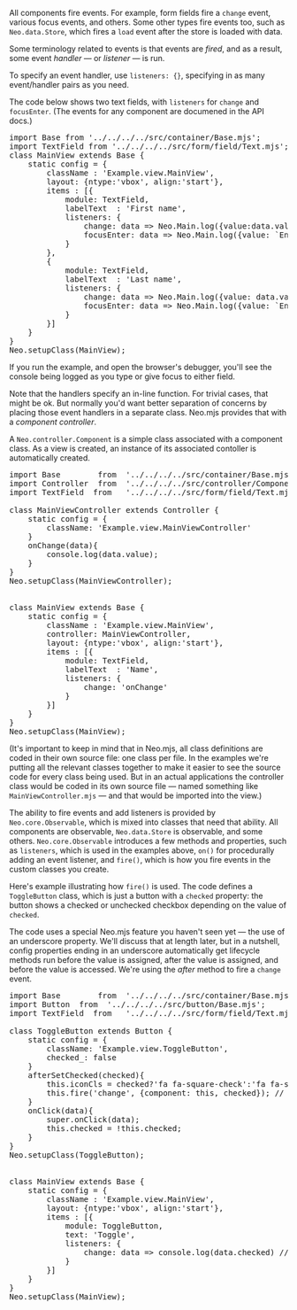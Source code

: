 All components fire events. For example, form fields fire a `change` event, various 
focus events, and others. Some other types fire events too, such as `Neo.data.Store`, 
which fires a `load` event after the store is loaded with data.

Some terminology related to events is that events are _fired_, and as a result, some 
event _handler_ &mdash; or _listener_ &mdash; is run.

To specify an event handler, use `listeners: {}`, specifying in as many event/handler
pairs as you need. 

The code below shows two text fields, with `listeners` for `change` and `focusEnter`.
(The events for any component are documened in the API docs.)

<pre data-neo>
import Base from '../../../../src/container/Base.mjs';
import TextField from '../../../../src/form/field/Text.mjs';
class MainView extends Base {
    static config = {
        className : 'Example.view.MainView',
        layout: {ntype:'vbox', align:'start'},
        items : [{
            module: TextField,
            labelText  : 'First name',
            listeners: {
                change: data => Neo.Main.log({value:data.value}),
                focusEnter: data => Neo.Main.log({value: `Entering ${data.component.labelText}`}) 
            }
        },
        {
            module: TextField,
            labelText  : 'Last name',
            listeners: {
                change: data => Neo.Main.log({value: data.value}),
                focusEnter: data => Neo.Main.log({value: `Entering ${data.component.labelText}`}) 
            }
        }]
    }
}
Neo.setupClass(MainView);
</pre>

If you run the example, and open the browser's debugger, you'll see the console being logged as you type or give
focus to either field.

Note that the handlers specify an in-line function. For trivial cases, that might be ok. But normally
you'd want better separation of concerns by placing those event handlers in a separate class. Neo.mjs provides
that with a _component controller_. 

A `Neo.controller.Component` is a simple class associated with a component class. As a view is created, an 
instance of its associated contoller is automatically created. 

<pre data-neo>
import Base        from  '../../../../src/container/Base.mjs';
import Controller  from  '../../../../src/controller/Component.mjs';
import TextField  from   '../../../../src/form/field/Text.mjs';

class MainViewController extends Controller {
    static config = {
        className: 'Example.view.MainViewController'
    }
    onChange(data){
        console.log(data.value);
    }
}
Neo.setupClass(MainViewController);


class MainView extends Base {
    static config = {
        className : 'Example.view.MainView',
        controller: MainViewController,
        layout: {ntype:'vbox', align:'start'},
        items : [{
            module: TextField,
            labelText  : 'Name',
            listeners: {
                change: 'onChange'
            }
        }]
    }
}
Neo.setupClass(MainView);
</pre>

(It's important to keep in mind that in Neo.mjs, all class definitions are coded in their own
source file: one class per file. In the examples we're putting all the relevant classes together
to make it easier to see the source code for every class being used. But in an 
actual applications the controller class would be coded in its own source file &mdash; named something
like `MainViewController.mjs` &mdash; and that would be imported into the view.)

The ability to fire events and add listeners is provided by `Neo.core.Observable`, which is mixed into 
classes that need that ability. All components are observable, `Neo.data.Store` is observable, and some
others. `Neo.core.Observable` introduces a few methods and properties, such as `listeners`, which
is used in the examples above, `on()` for procedurally adding an event listener, and `fire()`, which is 
how you fire events in the custom classes you create.

Here's example illustrating how `fire()` is used. The code defines a `ToggleButton`
class, which is just a button with a `checked` property: the button shows a checked or unchecked
checkbox depending on the value of `checked`. 

The code uses a special Neo.mjs feature you haven't seen yet &mdash; the use of an underscore property. 
We'll discuss that at length later, but in a nutshell, config properties ending in an underscore 
automatically get lifecycle methods run before the value is assigned, after the value is assigned, and 
before the value is accessed. We're using the _after_ method to fire a `change` event.

<pre data-neo>
import Base        from  '../../../../src/container/Base.mjs';
import Button  from  '../../../../src/button/Base.mjs';
import TextField  from   '../../../../src/form/field/Text.mjs';

class ToggleButton extends Button {
    static config = {
        className: 'Example.view.ToggleButton',
        checked_: false
    }
    afterSetChecked(checked){
        this.iconCls = checked?'fa fa-square-check':'fa fa-square';
        this.fire('change', {component: this, checked}); // This is where our custom event is being fired
    }
    onClick(data){
        super.onClick(data); 
        this.checked = !this.checked;      
    }
}
Neo.setupClass(ToggleButton);


class MainView extends Base {
    static config = {
        className : 'Example.view.MainView',
        layout: {ntype:'vbox', align:'start'},
        items : [{
            module: ToggleButton,
            text: 'Toggle',
            listeners: {
                change: data => console.log(data.checked) // Here, we're listening to the custom event
            }
        }]
    }
}
Neo.setupClass(MainView);
</pre>
